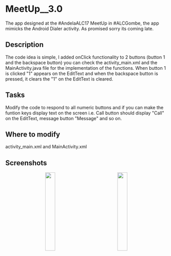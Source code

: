 # MeetUp__3.0
The app designed at the #AndelaALC17 MeetUp in #ALCGombe, the app mimicks the Android Dialer activity.
As promised sorry its coming late.
## Description
The code idea is simple, I added onClick functionality to 2 buttons (button 1 and the backspace button)
you can check the activity_main.xml and the MainActivity.java file for the implementation of the functions.
When button 1 is clicked "1" appears on the EditText and when the backspace button is pressed, it clears the "1"
on the EditText is cleared.
## Tasks
Modify the code to respond to all numeric buttons and if you can make the funtion keys display text on the screen
i.e. Call button should display "Call" on the EditText, message button "Message" and so on.
## Where to modify
activity_main.xml and MainActivity.xml
## Screenshots
<div align="center" markdown="1"> 
<img src="https://github.com/lanre01/MeetUp__3.0/blob/master/app/src/main/res/drawable/Screenshot_2017-05-07-07-36-49.png"
width="25%"/>
<img width="18%"/>
<img src="https://github.com/lanre01/MeetUp__3.0/blob/master/app/src/main/res/drawable/Screenshot_2017-05-07-08-06-30.png"
width="25%"/>
</div>
